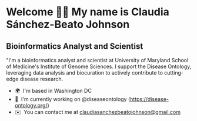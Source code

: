 Welcome 👋🏽 My name is Claudia Sánchez-Beato Johnson
==================================================

Bioinformatics Analyst and Scientist
------------------------------------

"I'm a bioinformatics analyst and scientist at University of Maryland School of Medicine's Institute of Genome Sciences. I support the Disease Ontology, leveraging data analysis and biocuration to actively contribute to cutting-edge disease research.

*   🌍  I'm based in Washington DC
*   🚀  I'm currently working on @diseaseontology (https://disease-ontology.org/)
*   ✉️  You can contact me at [claudiasanchezbeatojohnson@gmail.com](mailto:claudiasanchezbeatojohnson@gmail.com)

                 
                  
